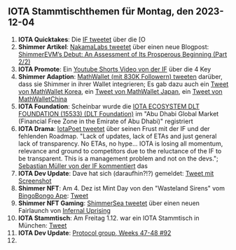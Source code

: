 ## IOTA Stammtischthemen für Montag, den 2023-12-04

1. **IOTA Quicktakes**: Die [IF tweetet]() über die [O
2. **Shimmer Artikel**: [NakamaLabs tweetet](https://x.com/Nakama_Labs/status/1729502764655386677?s=20) über einen neue Blogpost: [ShimmerEVM’s Debut: An Assessment of Its Prosperous Beginning (Part 2/2)](https://medium.com/@NakamaLabs/shimmerevms-debut-an-assessment-of-its-prosperous-beginning-part-2-2-c8204af9a78b)
3. **IOTA Promote**: Ein [Youtube Shorts Video von der IF](https://www.youtube.com/embed/uQ8SS_bNHU0?autoplay=1&auto_play=true) über die 4 Key
4. **Shimmer Adaption**: [MathWallet (mit 830K Followern) tweeten](https://x.com/MathWallet/status/1729428871714590927?s=20) darüber, dass sie Shimmer in ihrer Wallet integrieren; Es gab dazu auch ein [Tweet von MathWallet Korea](https://x.com/MathWallet_KR/status/1729687010640540118?s=20), ein [Tweet von MathWallet Japan](https://x.com/MathWallet_JP/status/1729444062477115397?s=20), ein [Tweet von MathWalletChina](https://x.com/MathWallet_CN/status/1729443531888922963?s=20)
5. **IOTA Foundation**: Scheinbar wurde die [IOTA ECOSYSTEM DLT FOUNDATION (15533) (DLT Foundation)](https://newreg.adgm.com/s/public-registrar?entityid=0015q00000RNpc2AAD) im "Abu Dhabi Global Market (Financial Free Zone in the Emirate of Abu Dhabi)" registriert
6. **IOTA Drama**: [IotaPoet tweetet](https://x.com/IotaPoet/status/1729463575809249344?s=20) über seinen Frust mit der IF und der fehlenden Roadmap. "Lack of updates, lack of ETAs and just general lack of transparency. No ETAs, no hype...  IOTA is losing all momentum, relevance and ground to competitors due to the reluctance of the IF to be transparent. This is a management problem and not on the devs."; [Sebastian Müller von der IF kommentiert](v) das
7. **IOTA Dev Update**: Dave hat sich (daraufhin?!?) gemeldet: [Tweet mit Screenshot](https://x.com/Vrom14286662/status/1729574062223933690?s=20)
8. **Shimmer NFT**: Am 4. Dez ist Mint Day von den "Wasteland Sirens" vom [BingoBongo Ape](https://twitter.com/BingoBongo_ape): [Tweet](https://x.com/BingoBongo_ape/status/1729791976852148388?s=20)
9. **Shimmer NFT Gaming**: [ShimmerSea tweetet](https://x.com/ShimmerSeaDEX/status/1729764631508378044?s=20) über einen neuen Fairlaunch von [Infernal Uprising](https://twitter.com/InfernalNFTs)
10. **IOTA Stammtisch**: Am Freitag 1.12. war ein IOTA Stammtisch in München: [Tweet](https://x.com/IotaMunchen/status/1727003039779987520?s=20)
11. **IOTA Dev Update**: [Protocol group, Weeks 47-48 #92](https://github.com/iotaledger/research-updates/discussions/92)
12. 
